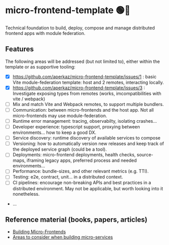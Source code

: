 # micro-frontend-template 🟢🔦

Technical foundation to build, deploy, compose and manage distributed frontend apps with module federation.

## Features

The following areas will be addressed (but not limited to), either within the template or as supportive tooling:

- [x] https://github.com/aperkaz/micro-frontend-template/issues/1 : basic Vite module-federation template: host and 2 remotes, interacting locally. 
- [x] https://github.com/aperkaz/micro-frontend-template/issues/3 : Investigate exposing types from remotes (works, imcompatibilities with vite / webpack)
- [ ] Mix and match Vite and Webpack remotes, to support multiple bundlers.
- [ ] Communication: between micro-frontends and the host app. Not all micro-frontends may use module-federation.
- [ ] Runtime error management: tracing, observabilty, isolating crashes...
- [ ] Developer experience: typescript support, proxying between environments... how to keep a good DX. 
- [ ] Service discovery: runtime discovery of available services to compose
- [ ] Versioning: how to automatically version new releases and keep track of the deployed service graph (could be a tool).
- [ ] Deployments: micro-frontend deployments, health checks, source-maps, iframing legacy apps, preferred process and needed environments...
- [ ] Performance: bundle-sizes, and other relevant metrics (e.g. TTI).
- [ ] Testing: e2e, contract, unit... in a distributed context.
- [ ] CI pipelines: encourage non-breaking APIs and best practices in a distributed environment. May not be applicable, but worth looking into it nonetheless.
- ...

## Reference material (books, papers, articles)

- [Building Micro-Frontends](https://www.amazon.com/Building-Micro-Frontends-Projects-Empowering-Developers/dp/1492082996/ref=sr_1_1?crid=1TL3UH4TZ2B1Y&dib=eyJ2IjoiMSJ9.-NFWnjb54zvD3j6UcIcVJrZef17Qr8dTl9EvUq_np5YArlLF52QrYnYk6eQ2r2zcSy1HIQuaHh_piP24ZN4B1kfQjfE6jvzUkpXaSbIFkooNDF-H0IYgucPnK_njd768.adrL2FiHhthmdpBAbYeeZrhQYx5VPQ2F-ejuDMw9Ep4&dib_tag=se&keywords=building+micro+frontend&qid=1715592749&sprefix=building+microfrontend%2Caps%2C241&sr=8-1)
- [Areas to consider when building micro-services](https://joshclemm.com/writing/want-to-move-to-microservices/)
